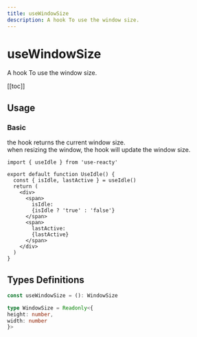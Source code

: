 ```yaml
---
title: useWindowSize
description: A hook To use the window size.
---
```


# useWindowSize

A hook To use the window size.

[[toc]]

## Usage

### Basic

the hook returns the current window size.
<br />
when resizing the window, the hook will update the window size.

```tsx
import { useIdle } from 'use-reacty'

export default function UseIdle() {
  const { isIdle, lastActive } = useIdle()
  return (
    <div>
      <span>
        isIdle:
        {isIdle ? 'true' : 'false'}
      </span>
      <span>
        lastActive:
        {lastActive}
      </span>
    </div>
  )
}
```

<div>
<div ref="demo"></div>
</div>

## Types Definitions

```ts
const useWindowSize = (): WindowSize

type WindowSize = Readonly<{
height: number,
width: number
}>
```

<script setup>
import { createElement } from 'react'
import { createRoot } from 'react-dom/client'
import { ref, onMounted } from 'vue'
import UseWindowSize from './use-window-size.tsx'

const demo = ref()

onMounted(() => {
  const root = createRoot(demo.value)
  root.render(createElement(UseWindowSize, {}, null))
})

</script>
